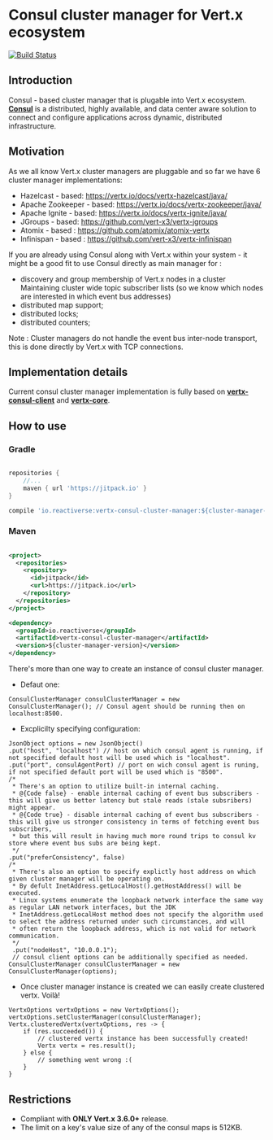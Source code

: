 # Consul cluster manager for Vert.x ecosystem #

[![Build Status](https://travis-ci.com/reactiverse/consul-cluster-manager.svg?branch=master)](https://travis-ci.com/reactiverse/consul-cluster-manager)

**Introduction**
-

Consul - based cluster manager that is plugable into Vert.x ecosystem. **[Consul](https://www.consul.io/)** is a distributed, highly available, and data center aware solution to connect and configure applications across dynamic, distributed infrastructure.

**Motivation**
- 
As we all know Vert.x cluster managers are pluggable and so far we have 6 cluster manager implementations: 

- Hazelcast - based: https://vertx.io/docs/vertx-hazelcast/java/
- Apache Zookeeper - based: https://vertx.io/docs/vertx-zookeeper/java/  
- Apache Ignite - based: https://vertx.io/docs/vertx-ignite/java/
- JGroups - based: https://github.com/vert-x3/vertx-jgroups
- Atomix - based : https://github.com/atomix/atomix-vertx
- Infinispan - based : https://github.com/vert-x3/vertx-infinispan 

If you are already using Consul along with Vert.x within your system - it might be a good fit to use Consul directly as main manager for : 
- discovery and group membership of Vert.x nodes in a cluster
Maintaining cluster wide topic subscriber lists (so we know which nodes are interested in which event bus addresses)
- distributed map support;
- distributed locks;
- distributed counters;   

Note : Cluster managers do not handle the event bus inter-node transport, this is done directly by Vert.x with TCP connections.

**Implementation details**
-
Current consul cluster manager implementation is fully based on [**vertx-consul-client**](https://vertx.io/docs/vertx-consul-client/java/) and [**vertx-core**](https://vertx.io/docs/vertx-core/java/).

**How to use**
-

### Gradle
```groovy

repositories {
    //...
    maven { url 'https://jitpack.io' }
}

compile 'io.reactiverse:vertx-consul-cluster-manager:${cluster-manager-version}'
```

### Maven
```xml

<project>
  <repositories>
    <repository>
      <id>jitpack</id>
      <url>https://jitpack.io</url>
    </repository>
  </repositories>
</project>

<dependency>
  <groupId>io.reactiverse</groupId>
  <artifactId>vertx-consul-cluster-manager</artifactId>
  <version>${cluster-manager-version}</version>
</dependency>
```
There's more than one way to create an instance of consul cluster manager. 
- Defaut one: 

``` ConsulClusterManager consulClusterManager = new ConsulClusterManager(); // Consul agent should be running then on localhost:8500.  ```
- Excplicilty specifying configuration: 
``` 
JsonObject options = new JsonObject()
.put("host", "localhost") // host on which consul agent is running, if not specified default host will be used which is "localhost".
.put("port", consulAgentPort) // port on wich consul agent is runing, if not specified default port will be used which is "8500".
/*
 * There's an option to utilize built-in internal caching. 
 * @{Code false} - enable internal caching of event bus subscribers - this will give us better latency but stale reads (stale subsribers) might appear.  
 * @{Code true} - disable internal caching of event bus subscribers - this will give us stronger consistency in terms of fetching event bus subscribers, 
 * but this will result in having much more round trips to consul kv store where event bus subs are being kept.
 */
.put("preferConsistency", false)
/*
 * There's also an option to specify explictly host address on which given cluster manager will be operating on. 
 * By defult InetAddress.getLocalHost().getHostAddress() will be executed.
 * Linux systems enumerate the loopback network interface the same way as regular LAN network interfaces, but the JDK       
 * InetAddress.getLocalHost method does not specify the algorithm used to select the address returned under such circumstances, and will 
 * often return the loopback address, which is not valid for network communication.
 */
 .put("nodeHost", "10.0.0.1");
 // consul client options can be additionally specified as needed.
ConsulClusterManager consulClusterManager = new ConsulClusterManager(options);
 ```
- Once cluster manager instance is created we can easily create clustered vertx. Voilà! 
```
VertxOptions vertxOptions = new VertxOptions();
vertxOptions.setClusterManager(consulClusterManager);
Vertx.clusteredVertx(vertxOptions, res -> {
    if (res.succeeded()) {
	    // clustered vertx instance has been successfully created!
	    Vertx vertx = res.result(); 
	} else {
	    // something went wrong :( 
	}
}
```

**Restrictions**
-
- Compliant with **ONLY Vert.x 3.6.0+** release.
- The limit on a key's value size of any of the consul  maps is 512KB.
